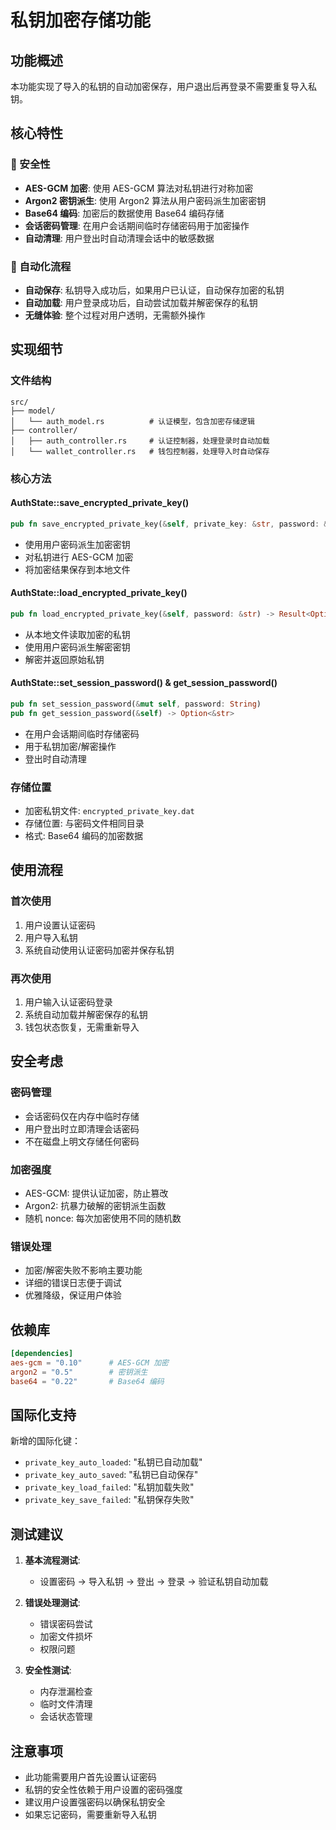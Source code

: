 # 私钥加密存储功能

## 功能概述

本功能实现了导入的私钥的自动加密保存，用户退出后再登录不需要重复导入私钥。

## 核心特性

### 🔐 安全性
- **AES-GCM 加密**: 使用 AES-GCM 算法对私钥进行对称加密
- **Argon2 密钥派生**: 使用 Argon2 算法从用户密码派生加密密钥
- **Base64 编码**: 加密后的数据使用 Base64 编码存储
- **会话密码管理**: 在用户会话期间临时存储密码用于加密操作
- **自动清理**: 用户登出时自动清理会话中的敏感数据

### 🔄 自动化流程
- **自动保存**: 私钥导入成功后，如果用户已认证，自动保存加密的私钥
- **自动加载**: 用户登录成功后，自动尝试加载并解密保存的私钥
- **无缝体验**: 整个过程对用户透明，无需额外操作

## 实现细节

### 文件结构
```
src/
├── model/
│   └── auth_model.rs          # 认证模型，包含加密存储逻辑
├── controller/
│   ├── auth_controller.rs     # 认证控制器，处理登录时自动加载
│   └── wallet_controller.rs   # 钱包控制器，处理导入时自动保存
```

### 核心方法

#### AuthState::save_encrypted_private_key()
```rust
pub fn save_encrypted_private_key(&self, private_key: &str, password: &str) -> Result<(), String>
```
- 使用用户密码派生加密密钥
- 对私钥进行 AES-GCM 加密
- 将加密结果保存到本地文件

#### AuthState::load_encrypted_private_key()
```rust
pub fn load_encrypted_private_key(&self, password: &str) -> Result<Option<String>, String>
```
- 从本地文件读取加密的私钥
- 使用用户密码派生解密密钥
- 解密并返回原始私钥

#### AuthState::set_session_password() & get_session_password()
```rust
pub fn set_session_password(&mut self, password: String)
pub fn get_session_password(&self) -> Option<&str>
```
- 在用户会话期间临时存储密码
- 用于私钥加密/解密操作
- 登出时自动清理

### 存储位置
- 加密私钥文件: `encrypted_private_key.dat`
- 存储位置: 与密码文件相同目录
- 格式: Base64 编码的加密数据

## 使用流程

### 首次使用
1. 用户设置认证密码
2. 用户导入私钥
3. 系统自动使用认证密码加密并保存私钥

### 再次使用
1. 用户输入认证密码登录
2. 系统自动加载并解密保存的私钥
3. 钱包状态恢复，无需重新导入

## 安全考虑

### 密码管理
- 会话密码仅在内存中临时存储
- 用户登出时立即清理会话密码
- 不在磁盘上明文存储任何密码

### 加密强度
- AES-GCM: 提供认证加密，防止篡改
- Argon2: 抗暴力破解的密钥派生函数
- 随机 nonce: 每次加密使用不同的随机数

### 错误处理
- 加密/解密失败不影响主要功能
- 详细的错误日志便于调试
- 优雅降级，保证用户体验

## 依赖库

```toml
[dependencies]
aes-gcm = "0.10"      # AES-GCM 加密
argon2 = "0.5"        # 密钥派生
base64 = "0.22"       # Base64 编码
```

## 国际化支持

新增的国际化键：
- `private_key_auto_loaded`: "私钥已自动加载"
- `private_key_auto_saved`: "私钥已自动保存"
- `private_key_load_failed`: "私钥加载失败"
- `private_key_save_failed`: "私钥保存失败"

## 测试建议

1. **基本流程测试**:
   - 设置密码 → 导入私钥 → 登出 → 登录 → 验证私钥自动加载

2. **错误处理测试**:
   - 错误密码尝试
   - 加密文件损坏
   - 权限问题

3. **安全性测试**:
   - 内存泄漏检查
   - 临时文件清理
   - 会话状态管理

## 注意事项

- 此功能需要用户首先设置认证密码
- 私钥的安全性依赖于用户设置的密码强度
- 建议用户设置强密码以确保私钥安全
- 如果忘记密码，需要重新导入私钥